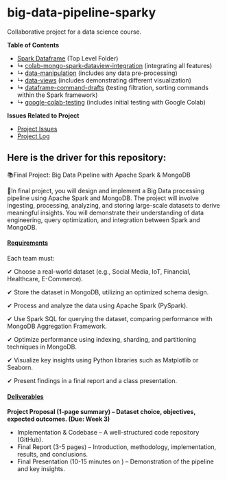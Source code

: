 # big-data-pipeline-sparky
Collaborative project for a data science course.

__Table of Contents__

- [Spark Dataframe](spark-dataframe) (Top Level Folder)
- ↳ [colab-mongo-spark-dataview-integration](spark-dataframe/colab-mongo-spark-dataview-integration) (integrating all features)
- ↳ [data-manipulation](spark-dataframe/data-manipulation) (includes any data pre-processing) 
- ↳ [data-views](spark-dataframe/data-views) (includes demonstrating different visualization)
- ↳ [dataframe-command-drafts](spark-dataframe/dataframe-command-drafts) (testing filtration, sorting commands within the Spark framework)
- ↳ [google-colab-testing](spark-dataframe/google-colab-testing) (includes initial testing with Google Colab)

__Issues Related to Project__

- [Project Issues](https://github.com/psword/big-data-pipeline-sparky/issues)
- [Project Log](https://github.com/users/psword/projects/3/views/1)

## Here is the driver for this repository:

📚Final Project: Big Data Pipeline with Apache Spark & MongoDB

🚀In final project, you will design and implement a Big Data processing pipeline using Apache Spark and MongoDB. The project will involve ingesting, processing, analyzing, and storing large-scale datasets to derive meaningful insights. You will demonstrate their understanding of data engineering, query optimization, and integration between Spark and MongoDB.

#### <ins>Requirements</ins>

Each team must:

✔ Choose a real-world dataset (e.g., Social Media, IoT, Financial, Healthcare, E-Commerce).

✔ Store the dataset in MongoDB, utilizing an optimized schema design.

✔ Process and analyze the data using Apache Spark (PySpark).

✔ Use Spark SQL for querying the dataset, comparing performance with MongoDB Aggregation Framework.

✔ Optimize performance using indexing, sharding, and partitioning techniques in MongoDB.

✔ Visualize key insights using Python libraries such as Matplotlib or Seaborn.

✔ Present findings in a final report and a class presentation.

#### <ins>Deliverables</ins>

__Project Proposal (1-page summary) – Dataset choice, objectives, expected outcomes. (Due: Week 3)__

- Implementation & Codebase – A well-structured code repository (GitHub).
- Final Report (3-5 pages) – Introduction, methodology, implementation, results, and conclusions.
- Final Presentation (10-15 minutes on ) – Demonstration of the pipeline and key insights.
